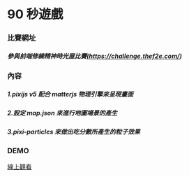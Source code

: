 # 90 秒遊戲

### 比賽網址

##### 參與前端修練精神時光屋比賽(https://challenge.thef2e.com/)

### 內容

##### 1.pixijs v5 配合 matterjs 物理引擎來呈現畫面

##### 2.設定 map.json 來進行地圖場景的產生

##### 3.pixi-particles 來做出吃分數所產生的粒子效果

### DEMO

[線上觀看](https://virtools.github.io/90SGAME_0/)
